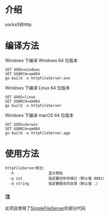 <h1>介绍</h1>
socks5转http


<h1>编译方法</h1>

Windows 下编译 Windows 64 位版本
```
SET GOOS=windows
SET GOARCH=amd64
go build -o httpFileServer.exe
```

Windows 下编译 Linux 64 位版本
```
SET GOOS=linux
SET GOARCH=amd64
go build -o httpFileServer
```

Windows 下编译 macOS 64 位版本
```
SET GOOS=darwin
SET GOARCH=amd64
go build -o httpFileServer.app
```

<h1>使用方法</h1>

```
httpFileServer用法:
  -h                显示帮助
  -p int            指定要侦听的端口（默认值 8081）
  -d string         指定要服务的目录（默认值 .）
```

<h3>注</h3>
此项目使用了<a href="https://github.com/Demired/SimpleFileServer">SimpleFileServer</a>的部分代码
